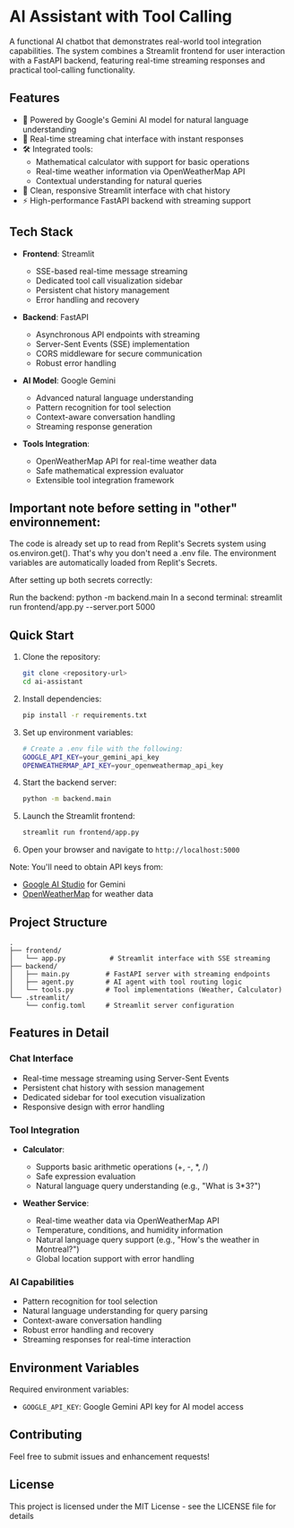 # AI Assistant with Tool Calling

A functional AI chatbot that demonstrates real-world tool integration capabilities. The system combines a Streamlit frontend for user interaction with a FastAPI backend, featuring real-time streaming responses and practical tool-calling functionality.

## Features

- 🤖 Powered by Google's Gemini AI model for natural language understanding
- 💬 Real-time streaming chat interface with instant responses
- 🛠️ Integrated tools:
  - Mathematical calculator with support for basic operations
  - Real-time weather information via OpenWeatherMap API
  - Contextual understanding for natural queries
- 📱 Clean, responsive Streamlit interface with chat history
- ⚡ High-performance FastAPI backend with streaming support

## Tech Stack

- **Frontend**: Streamlit
  - SSE-based real-time message streaming
  - Dedicated tool call visualization sidebar
  - Persistent chat history management
  - Error handling and recovery

- **Backend**: FastAPI
  - Asynchronous API endpoints with streaming
  - Server-Sent Events (SSE) implementation
  - CORS middleware for secure communication
  - Robust error handling

- **AI Model**: Google Gemini
  - Advanced natural language understanding
  - Pattern recognition for tool selection
  - Context-aware conversation handling
  - Streaming response generation

- **Tools Integration**:
  - OpenWeatherMap API for real-time weather data
  - Safe mathematical expression evaluator
  - Extensible tool integration framework

## Important note before setting in "other" environnement:
The code is already set up to read from Replit's Secrets system using os.environ.get(). That's why you don't need a .env file. The environment variables are automatically loaded from Replit's Secrets.

After setting up both secrets correctly:

Run the backend: python -m backend.main
In a second terminal: streamlit run frontend/app.py --server.port 5000

## Quick Start

1. Clone the repository:
   ```bash
   git clone <repository-url>
   cd ai-assistant
   ```

2. Install dependencies:
   ```bash
   pip install -r requirements.txt
   ```

3. Set up environment variables:
   ```bash
   # Create a .env file with the following:
   GOOGLE_API_KEY=your_gemini_api_key
   OPENWEATHERMAP_API_KEY=your_openweathermap_api_key
   ```

4. Start the backend server:
   ```bash
   python -m backend.main
   ```

5. Launch the Streamlit frontend:
   ```bash
   streamlit run frontend/app.py
   ```

6. Open your browser and navigate to `http://localhost:5000`

Note: You'll need to obtain API keys from:
- [Google AI Studio](https://makersuite.google.com/app/apikey) for Gemini
- [OpenWeatherMap](https://openweathermap.org/api) for weather data

## Project Structure

```
.
├── frontend/
│   └── app.py           # Streamlit interface with SSE streaming
├── backend/
│   ├── main.py         # FastAPI server with streaming endpoints
│   ├── agent.py        # AI agent with tool routing logic
│   └── tools.py        # Tool implementations (Weather, Calculator)
└── .streamlit/
    └── config.toml     # Streamlit server configuration
```

## Features in Detail

### Chat Interface
- Real-time message streaming using Server-Sent Events
- Persistent chat history with session management
- Dedicated sidebar for tool execution visualization
- Responsive design with error handling

### Tool Integration
- **Calculator**:
  - Supports basic arithmetic operations (+, -, *, /)
  - Safe expression evaluation
  - Natural language query understanding (e.g., "What is 3*3?")

- **Weather Service**:
  - Real-time weather data via OpenWeatherMap API
  - Temperature, conditions, and humidity information
  - Natural language query support (e.g., "How's the weather in Montreal?")
  - Global location support with error handling

### AI Capabilities
- Pattern recognition for tool selection
- Natural language understanding for query parsing
- Context-aware conversation handling
- Robust error handling and recovery
- Streaming responses for real-time interaction

## Environment Variables

Required environment variables:
- `GOOGLE_API_KEY`: Google Gemini API key for AI model access

## Contributing

Feel free to submit issues and enhancement requests!

## License

This project is licensed under the MIT License - see the LICENSE file for details
